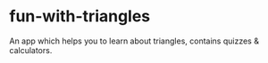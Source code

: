 # fun-with-triangles
 An app which helps you to learn about triangles, contains quizzes & calculators. 
